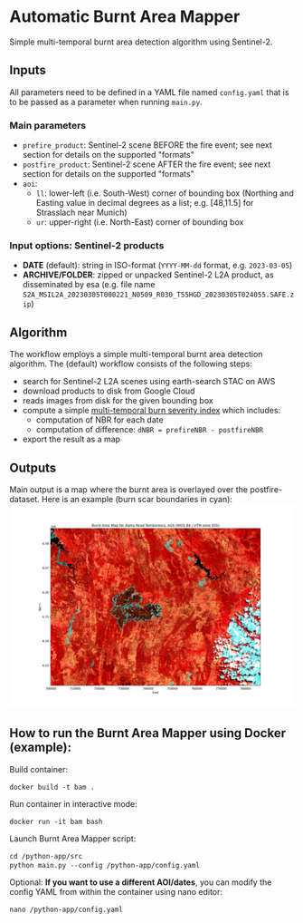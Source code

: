 # Automatic Burnt Area Mapper

Simple multi-temporal burnt area detection algorithm using Sentinel-2.

## Inputs
All parameters need to be defined in a YAML file named `config.yaml` that is to be passed as a parameter when running `main.py`. 

### Main parameters
* `prefire_product`: Sentinel-2 scene BEFORE the fire event; see next section for details on the supported "formats"
* `postfire_product`: Sentinel-2 scene AFTER the fire event; see next section for details on the supported "formats"
* `aoi`:
  * `ll`: lower-left (i.e. South-West) corner of bounding box (Northing and Easting value in decimal degrees as a list; e.g. [48,11.5] for Strasslach near Munich)
  * `ur`: upper-right (i.e. North-East) corner of bounding box

### Input options: Sentinel-2 products
  * **DATE** (default): string in ISO-format (`YYYY-MM-dd` format, e.g. `2023-03-05`)
  * **ARCHIVE/FOLDER**: zipped or unpacked Sentinel-2 L2A product, as disseminated by esa (e.g. file name `S2A_MSIL2A_20230305T000221_N0509_R030_T55HGD_20230305T024055.SAFE.zip`)


## Algorithm
The workflow employs a simple multi-temporal burnt area detection algorithm. The (default) workflow consists of the following steps:
* search for Sentinel-2 L2A scenes using earth-search STAC on AWS
* download products to disk from Google Cloud
* reads images from disk for the given bounding box
* compute a simple [multi-temporal burn severity index](https://un-spider.org/advisory-support/recommended-practices/recommended-practice-burn-severity/in-detail/normalized-burn-ratio) which includes:
  * computation of NBR for each date
  * computation of difference: `dNBR = prefireNBR - postfireNBR`
* export the result as a map

## Outputs

Main output is a map where the burnt area is overlayed over the postfire-dataset. Here is an example (burn scar boundaries in cyan):
![Burnt Area Map](/src/burnt_area_false_color_segmented.jpg "Burnt Area Map")

## How to run the Burnt Area Mapper using Docker (example):

Build container:
```
docker build -t bam .
```

Run container in interactive mode:
```
docker run -it bam bash
```

Launch Burnt Area Mapper script:
```
cd /python-app/src
python main.py --config /python-app/config.yaml
```

Optional: **If you want to use a different AOI/dates**, you can modify the config YAML from within the container using nano editor:
```
nano /python-app/config.yaml
```
